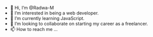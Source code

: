- 👋 Hi, I’m @Radwa-M
- 👀 I’m interested in being a web developer.
- 🌱 I’m currently learning JavaScript.
- 💞️ I’m looking to collaborate on starting my career as a freelancer.
- 📫 How to reach me ...

<!---
Radwa-M/Radwa-M is a ✨ special ✨ repository because its `README.md` (this file) appears on your GitHub profile.
You can click the Preview link to take a look at your changes.
--->
